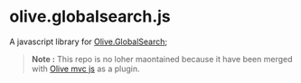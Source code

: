 # olive.globalsearch.js

A javascript library for [Olive.GlobalSearch](https://github.com/Geeksltd/Olive.GlobalSearch);

> **Note :** This repo is no loher maontained because it have been merged with [Olive mvc js](https://github.com/Geeksltd/Olive.MvcJs) as a plugin.
